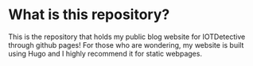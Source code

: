 # What is this repository?

This is the repository that holds my public blog website for IOTDetective through github pages! For those who are wondering, my website is built using Hugo and I highly recommend it for static webpages.
